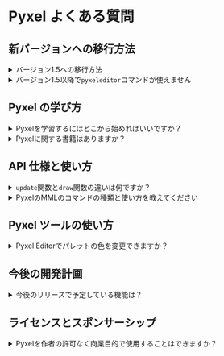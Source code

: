 # Pyxel よくある質問

## 新バージョンへの移行方法

<details>
<summary>バージョン1.5への移行方法</summary>

コードをバージョン 1.5 に対応させるには、以下の変更を行ってください。

- `init` の `caption` オプションを `title` にリネームする
- `init` の `scale` オプションを `display_scale` にリネームする
- `init` から `palette` オプションを削除する (初期化後に `colors` 配列でパレットカラーを変更できます)
- `init` から `fullscreen` オプションを削除する (初期化後に `fullscreen` 関数でフルスクリーンを切り替えることができます)
- キー名の未定義エラーが発生した場合、[キー定義](https://github.com/kitao/pyxel/blob/main/python/pyxel/__init__.pyi) に従ってキー名をリネームする
- `Image` クラスおよび `Tilemap` クラスの `get` と `set` をそれぞれ `pget` と `pset` に変更する
- `bltm` の `u`, `v`, `w`, `h` パラメータを 8 倍に変更する (`bltm` はピクセル単位で動作するようになりました)
- `Sound` および `Music` クラスのメンバーとメソッドを新しい名前に更新する

</details>

<details>
<summary>バージョン1.5以降で<code>pyxeleditor</code>コマンドが使えません</summary>

バージョン 1.5 以降、Pyxel のツールは`pyxel`コマンドに統合されました。リソースエディタにアクセスするには、次のコマンドを使用してください： `pyxel edit [PYXEL_RESOURCE_FILE]`

</details>

## Pyxel の学び方

<details>
<summary>Pyxelを学習するにはどこから始めればいいですか？</summary>

Pyxel のサンプルコードを 01、05、03、04、02 の順に試すのがおすすめです。

</details>

<details>
<summary>Pyxelに関する書籍はありますか？</summary>

日本語版のみですが、[公式の書籍](https://gihyo.jp/book/2025/978-4-297-14657-3)が発売されています。

</details>

## API 仕様と使い方

<details>
<summary><code>update</code>関数と<code>draw</code>関数の違いは何ですか？</summary>

`update`関数は毎フレーム呼び出されますが、`draw`関数は処理時間が許容限界を超えた場合にスキップされることがあります。Pyxel はこの設計により、レンダリング負荷や OS の割り込み処理の影響を軽減して、滑らかなアニメーションを実現しています。

</details>

<details>
<summary>PyxelのMMLのコマンドの種類と使い方を教えてください</summary>

Sound クラスの mml メソッドで使えるコマンドの種類は以下のとおりです。

- `T`(1-900)<br>
  テンポを指定する。デフォルトは 100。<br>
  `Sound.speed=900/T`の式で変換されるため、指定したテンポと誤差が出ることに注意。<br>
  テンポはサウンド全体に適用され、複数指定した場合は最後の値が使用される。
- `@`(0-3)<br>
  音色を指定する。デフォルトは 0。
- `O`(0-4)<br>
  オクターブを指定する。デフォルトは 2。
- `>`<br>
  オクターブを 1 上げる。
- `<`<br>
  オクターブを 1 下げる。
- `Q`(1-8)<br>
  クォンタイズ（発音する長さ）を指定する。8 で次の音との切れ目がなくなり、4 で半分になる。デフォルトは 7。
- `V`(0-7)<br>
  音量を指定する。デフォルトは 7。
- `X`(0-7)<br>
  音量エンベロープの定義と指定を行う。`V`の代わりに使用する上級者向けコマンド。<br>
  `X2:345`と指定すると、エンベロープ 2 番に切り替え、各音の音量を 34555...のように変化させる。音量変化の単位は 4 分音符を 8 等分した長さ。<br>
  `X2`と指定するとエンベロープ 2 番に切り替え、その番号に設定した音量エンベロープを使用する。
- `L`(1/2/4/8/16/32)<br>
  音と休符の長さを指定する。L8 が 8 分音符。デフォルトは 4
- `CDEFGAB`<br>
  指定した音階の音を再生する。<br>
  `F16`の様に後ろに 1/2/4/8/16/32 の数値を指定すると、その音だけ長さを切り替える。
- `R`<br>
  休符を再生する。<br>
  `R8`の様に休符の後ろに 1/2/4/8/16/32 の数値を指定すると、その休符だけ長さを切り替える。
- `#`または`+`<br>
  音の後ろに記述すると、その音を半音上げる。
- `-`<br>
  音の後ろに記述すると、その音を半音下げる。
- `.`<br>
  付点。音の後ろに記述すると、その音の長さを 1/2 延ばす。
- `~`<br>
  音の後ろに記述すると、その音をビブラート付きで再生する。
- `&`<br>
  次の音が同じ音程なら一つの音として繋げる（タイ）。異なる音程なら滑らかに繋げる（スラー）。

</details>

## Pyxel ツールの使い方

<details>
<summary>Pyxel Editorでパレットの色を変更できますか？</summary>

Pyxel リソースファイル（.pyxres）と同じディレクトリに、Pyxel パレットファイル（.pyxpal）を配置することで、Pyxel Editor で使用するパレットの色をリソースファイルに合わせることができます。Pyxel パレットファイルの作成方法については、README をご参照ください。

</details>

## 今後の開発計画

<details>
<summary>今後のリリースで予定している機能は？</summary>

以下の機能追加や改善を予定しています。

- Pyxel アプリランチャーの追加
- サウンド機能の刷新と MML 対応
- Pyxel Editor の操作性向上
- 子供向け Pyxel チュートリアルの追加

</details>

## ライセンスとスポンサーシップ

<details>
<summary>Pyxelを作者の許可なく商業目的で使用することはできますか？</summary>

MIT ライセンスに従い、ソースコードやライセンス表示用のファイルに著作権およびライセンスの全文を明示すれば、作者の許可を得ることなく自由に販売や配布が可能です。ただし、もし可能であれば、作者にご連絡いただいたり、スポンサーとしてご支援いただけるとありがたいです。

</details>
